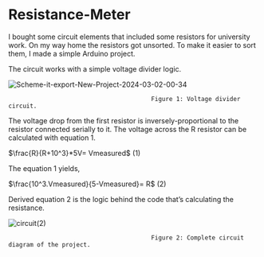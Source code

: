 # Resistance-Meter

I bought some circuit elements that included some resistors for university work. On my way home the resistors got unsorted. To make it easier to sort them, I made a simple Arduino project.

The circuit works with a simple voltage divider logic.


 ![Scheme-it-export-New-Project-2024-03-02-00-34](https://github.com/oselcukyatagan/Resistance-Meter/assets/115888665/cb825618-58dd-4aa3-8bae-97668121164c)



                                            Figure 1: Voltage divider circuit.
                                           

The voltage drop from the first resistor is inversely-proportional to the resistor connected serially to it. The voltage across the R resistor can be calculated with equation 1.

$\frac{R}{R+10^3}*5V= Vmeasured$                            (1) 

The equation 1 yields,

$\frac{10^3.Vmeasured}{5-Vmeasured}= R$                               (2)
                                             
Derived equation 2 is the logic behind the code that’s calculating the resistance.

![circuit(2)](https://github.com/oselcukyatagan/Resistance-Meter/assets/115888665/25b9817d-5ce4-47a3-a244-73ac64437f60)


                                            Figure 2: Complete circuit diagram of the project. 
